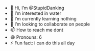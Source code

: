 - 👋 Hi, I’m @StupidDanking
- 👀 I’m interested in water
- 🌱 I’m currently learning nothing
- 💞️ I’m looking to collaborate on people
- 📫 How to reach me dont
- 😄 Pronouns: 6
- ⚡ Fun fact: i can do this all day

<!---
StupidDanking/StupidDanking is a ✨ special ✨ repository because its `README.md` (this file) appears on your GitHub profile.
You can click the Preview link to take a look at your changes.
--->
